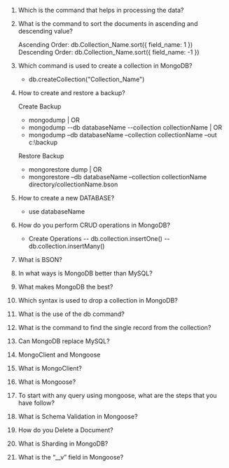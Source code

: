 1. Which is the command that helps in processing the data?

2. What is the command to sort the documents in ascending and descending value?

   Ascending Order: db.Collection_Name.sort({ field_name: 1 })
   Descending Order: db.Collection_Name.sort({ field_name: -1 })

3. Which command is used to create a collection in MongoDB?

   - db.createCollection("Collection_Name")

4. How to create and restore a backup?

   Create Backup

   - mongodump | OR
   - mongodump --db databaseName --collection collectionName | OR
   - mongodump –db databaseName –collection collectionName –out c:\backup

   Restore Backup

   - mongorestore dump | OR
   - mongorestore –db databaseName –collection collectionName directory/collectionName.bson

5. How to create a new DATABASE?

   - use databaseName

6. How do you perform CRUD operations in MongoDB?

   - Create Operations
     -- db.collection.insertOne()
     -- db.collection.insertMany()

7. What is BSON?
8. In what ways is MongoDB better than MySQL?
9. What makes MongoDB the best?
10. Which syntax is used to drop a collection in MongoDB?
11. What is the use of the db command?
12. What is the command to find the single record from the collection?
13. Can MongoDB replace MySQL?
14. MongoClient and Mongoose
15. What is MongoClient?
16. What is Mongoose?
17. To start with any query using mongoose, what are the steps that you have follow?
18. What is Schema Validation in Mongoose?
19. How do you Delete a Document?
20. What is Sharding in MongoDB?
21. What is the “\_\_v” field in Mongoose?
